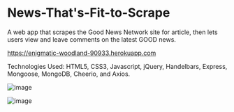 # News-That's-Fit-to-Scrape
A web app that scrapes the Good News Network site for article, then lets users view and leave comments on the latest GOOD news.

https://enigmatic-woodland-90933.herokuapp.com

Technologies Used: HTML5, CSS3, Javascript, jQuery, Handelbars, Express, Mongoose, MongoDB, Cheerio, and Axios.

![image](https://user-images.githubusercontent.com/47279070/63889012-1d06fb00-c9ae-11e9-8a0c-b3568addf52f.png)

![image](https://user-images.githubusercontent.com/47279070/63889066-3f991400-c9ae-11e9-9af9-e4d194121c99.png)

